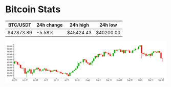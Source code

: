 # Bitcoin Stats

BTC/USDT|24h change|24h high|24h low|
|---|---|---|---|
|$42873.89|-5.58%|$45424.43|$40200.00|

<img src="./chart.svg">
